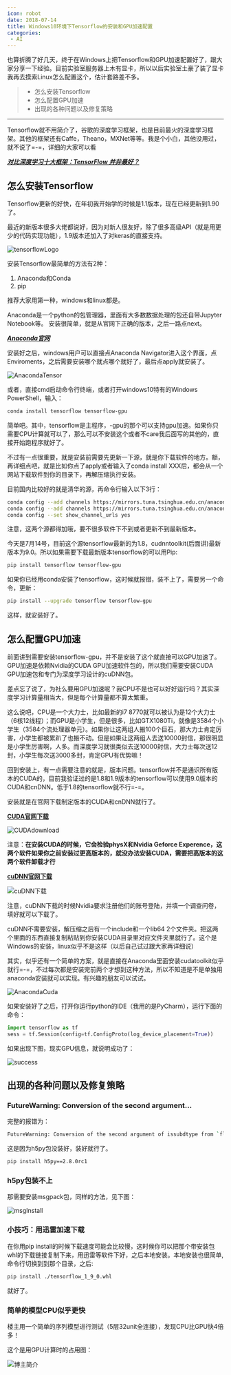 ```yaml
---
icon: robot
date: 2018-07-14
title: Windows10环境下Tensorflow的安装和GPU加速配置
categories:
 - AI
---
```



也算折腾了好几天，终于在Windows上把Tensorflow和GPU加速配置好了，跟大家分享一下经验。目前实验室服务器上木有显卡，所以以后实验室土豪了装了显卡我再去摸索Linux怎么配置这个，估计套路差不多。
>* 怎么安装Tensorflow
>* 怎么配置GPU加速
>* 出现的各种问题以及修复策略

***

Tensorflow就不用简介了，谷歌的深度学习框架，也是目前最火的深度学习框架。其他的框架还有Caffe，Theano，MXNet等等。我是个小白，其他没用过，就不说了=-=，详细的大家可以看

***[对比深度学习十大框架：TensorFlow 并非最好？](https://www.oschina.net/news/80593/deep-learning-frameworks-a-review-before-finishing-2016)***

## 怎么安装Tensorflow ##

Tensorflow更新的好快，在年初我开始学的时候是1.1版本，现在已经更新到1.90了。

最近的新版本很多大佬都说好，因为对新人很友好，除了很多高级API（就是用更少的代码实现功能），1.9版本还加入了对keras的直接支持。

![tensorflowLogo](https://pic.atlasbioinfo.com/tensorflowLogo.jpg)

安装Tensorflow最简单的方法有2种：
1. Anaconda和Conda 
2. pip

推荐大家用第一种，windows和linux都是。

Anaconda是一个python的包管理器，里面有大多数数据处理的包还自带Jupyter Notebook等。 安装很简单，就是从官网下正确的版本，之后一路点next。

***[Anaconda官网](https://www.anaconda.com/download/)***

安装好之后，windows用户可以直接点Anaconda Navigator进入这个界面，点Enviroments，之后需要安装哪个就点哪个就好了，最后点apply就安装了。

![AnacondaTensor](https://pic.atlasbioinfo.com/anacondaTensor.PNG)

或者，直接cmd启动命令行终端，或者打开windows10特有的Windows PowerShell，输入：

```bash
conda install tensorflow tensorflow-gpu
```

简单吧。其中，tensorflow是主程序，-gpu的那个可以支持gpu加速。如果你只需要CPU计算就可以了，那么可以不安装这个或者不care我后面写的其他的，直接开始跑程序就好了。

不过有一点很重要，就是安装前需要先更新一下源，就是你下载软件的地方。额，再详细点吧，就是比如你点了apply或者输入了conda install XXX后，都会从一个网站下载软件到你的目录下，再解压缩执行安装。

目前国内比较好的就是清华的源，再命令行输入以下3行：

```bash
conda config --add channels https://mirrors.tuna.tsinghua.edu.cn/anaconda/pkgs/free/
conda config --add channels https://mirrors.tuna.tsinghua.edu.cn/anaconda/pkgs/main/
conda config --set show_channel_urls yes
```

注意，这两个源都得加哦，要不很多软件下不到或者更新不到最新版本。

今天是7月14号，目前这个源tensorflow最新的为1.8，cudnntoolkit(后面讲)最新版本为9.0。所以如果需要下载最新版本tensorflow的可以用Pip:

```bash
pip install tensorflow tensorflow-gpu
```

如果你已经用conda安装了tensorflow，这时候就报错，装不上了，需要另一个命令，更新：

```bash
pip install --upgrade tensorflow tensorflow-gpu
```

这样，就安装好了。

## 怎么配置GPU加速 ##

前面讲到需要安装tensorflow-gpu，并不是安装了这个就直接可以GPU加速了。GPU加速是依赖Nvidia的CUDA GPU加速软件包的，所以我们需要安装CUDA GPU加速包和专门为深度学习设计的cuDNN包。

差点忘了说了，为社么要用GPU加速呢？我CPU不是也可以好好运行吗？其实深度学习计算量相当大，但是每个计算量都不算太繁重。

这么说吧，CPU是一个大力士，比如最新的i7 8770就可以被认为是12个大力士（6核12线程）；而GPU是小学生，但是很多，比如GTX1080Ti，就像是3584个小学生（3584个流处理器单元）。如果你让这两组人搬100个巨石，那大力士肯定厉害，小学生都被累趴了也搬不动。但是如果让这两组人去送10000封信，那很明显是小学生厉害啊，人多。而深度学习就很类似去送10000封信，大力士每次送12封，小学生每次送3000多封，肯定GPU有优势嘛！

回到安装上，有一点需要注意的就是，版本问题。tensorflow并不是通识所有版本的CUDA的，目前我验证过的是1.8和1.9版本的tensorflow可以使用9.0版本的CUDA和cnDNN。低于1.8的tensorflow就不行=-=。

安装就是在官网下载制定版本的CUDA和cnDNN就行了。

**[CUDA官网下载](https://developer.nvidia.com/cuda-downloads)**

![CUDAdownload](https://pic.atlasbioinfo.com/cudaDownLoad.PNG)

注意：**在安装CUDA的时候，它会检验physX和Nvidia Geforce Experence，这两个软件如果你之前安装过更高版本的，就没办法安装CUDA，需要把高版本的这两个软件卸载才行**

**[cuDNN官网下载](https://developer.nvidia.com/cudnn)**

![cuDNN下载](https://pic.atlasbioinfo.com/cuDNNdownload.PNG)

注意，cuDNN下载的时候Nvidia要求注册他们的账号登陆，并填一个调查问卷，填好就可以下载了。

cuDNN不需要安装，解压缩之后有一个include和一个lib64 2个文件夹。把这两个里面的东西直接复制粘贴到你安装CUDA目录里对应文件夹里就行了。这个是Windows的安装，linux似乎不是这样（以后自己试过跟大家再详细说）

其实，似乎还有一个简单的方案，就是直接在Anaconda里面安装cudatoolkit似乎就行=-=，不过每次都是安装完前两个才想到这种方法，所以不知道是不是单独用anaconda安装就可以实现。有兴趣的朋友可以试试。

![AnacondaCuda](https://pic.atlasbioinfo.com/AnacondaCuda.PNG)

如果安装好了之后，打开你运行python的IDE（我用的是PyCharm），运行下面的命令：

```python
import tensorflow as tf
sess = tf.Session(config=tf.ConfigProto(log_device_placement=True))
```

如果出现下图，现实GPU信息，就说明成功了：

![success](https://pic.atlasbioinfo.com/successGPUTensorflow.PNG)

## 出现的各种问题以及修复策略 ##

### FutureWarning: Conversion of the second argument... ###

完整的报错为：

```bash
FutureWarning: Conversion of the second argument of issubdtype from `float` to `np.floating` is deprecated. In future, it will be treated as `np.float64 == np.dtype(float).type`.from ._conv import register_converters as _register_converters
```
这是因为h5py包没装好，装好就行了。

```bash
pip install h5py==2.8.0rc1
```

### h5py包装不上 ###

那需要安装msgpack包，同样的方法，见下图：

![msgInstall](https://pic.atlasbioinfo.com/msgpackInstall.PNG)

### 小技巧：用迅雷加速下载 ###

在你用pip install的时候下载速度可能会比较慢，这时候你可以把那个带安装包whl的下载链接复制下来，用迅雷等软件下好，之后本地安装。本地安装也很简单, 命令行切换到到那个目录，之后:

```bash
pip install ./tensorflow_1_9_0.whl
```

就好了。

### 简单的模型CPU似乎更快 ###

楼主用一个简单的序列模型进行测试（5层32unit全连接），发现CPU比GPU快4倍多！

这个是用GPU计算时的占用图：

![博主简介](https://pic.atlasbioinfo.com/logo.png)